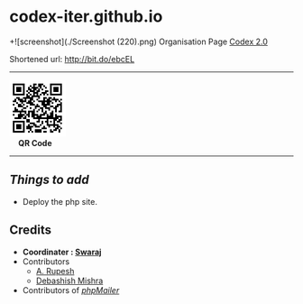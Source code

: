 # codex-iter.github.io

+![screenshot](./Screenshot (220).png)
Organisation Page
[Codex 2.0](https://codex-iter.000webhostapp.com/)

Shortened url: http://bit.do/ebcEL


***

![QR Code](./chart.png)<br/>&nbsp;&nbsp;&nbsp;&nbsp;**QR Code**

***

## *Things to add*
+ Deploy the php site.

## Credits

* **Coordinater : [Swaraj](https://github.com/swarajlaha)**
* Contributors
    * [A. Rupesh](https://github.com/rupesh1310)
    * [Debashish Mishra](https://github.com/zanark)  
* Contributors of [_phpMailer_](https://github.com/PHPMailer/PHPMailer)
